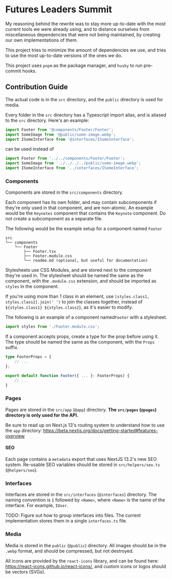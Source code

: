 # Futures Leaders Summit

My reasoning behind the rewrite was to stay more up-to-date with the most
current tools we were already using, and to distance ourselves from
miscellaneous dependencies that were not being maintained, by creating our own
implementations of them.

This project tries to minimize the amount of dependencies we use, and tries to
use the most up-to-date versions of the ones we do.

This project uses `pnpm` as the package manager, and `husky` to run pre-commit
hooks.

## Contribution Guide

The actual code is in the `src` directory, and the `public` directory is used
for media.

Every folder in the `src` directory has a Typescript import alias, and is
aliased to the `src` directory. Here's an example:

```typescript
import Footer from '@components/Footer/Footer';
import SomeImage from '@public/some-image.webp';
import ISomeInterface from '@interfaces/ISomeInterface';
```

can be used instead of

```typescript
import Footer from '../../components/Footer/Footer';
import SomeImage from '../../../../public/some-image.webp';
import ISomeInterface from '../interfaces/ISomeInterface';
```

### Components

Components are stored in the `src/components` directory.

Each component has its own folder, and may contain subcomponents if they're only
used in that component, and are non-atomic. An example would be the `Keynotes`
component that contains the `Keynote` component. Do not create a subcomponent as
a separate file.

The following would be the example setup for a component named `Footer`

```
src
└── components
    └── Footer
        ├── Footer.tsx
        ├── Footer.module.css
        └── readme.md (optional, but useful for documentation)
```

Stylesheets use CSS Modules, and are stored next to the component they're used
in. The stylesheet should be named the same as the component, with the
`.module.css` extension, and should be imported as `styles` in the component.

If you're using more than 1 class in an element, use
`[styles.class1, styles.class2].join(' ')` to join the classes together, instead
of `${styles.class1} ${styles.class2}`, as it's easier to modify.

The following is an example of a component named`Footer` with a stylesheet.

```typescript
import styles from './Footer.module.css';
```

If a component accepts props, create a type for the prop before using it. The
type should be named the same as the component, with the `Props` suffix.

```typescript
type FooterProps = {
	// ...
};

export default function Footer({ ... }: FooterProps) {
	// ...
}
```

### Pages

Pages are stored in the `src/app` (`@app`) directory. **The `src/pages`
(`@pages`) directory is only used for the API.**

Be sure to read up on Next.js 13's routing system to understand how to use the
`app` directory: https://beta.nextjs.org/docs/getting-started#features-overview

#### SEO

Each page contains a `metadata` export that uses NextJS 13.2's new SEO system.
Re-usable SEO variables should be stored in `src/helpers/seo.ts`
(`@helpers/seo`).

### Interfaces

Interfaces are stored in the `src/interfaces` (`@interfaces`) directory. The
naming convention is `I` followed by `<Name>`, where `<Name>` is the name of the
interface. For example, `IUser`.

TODO: Figure out how to group interfaces into files. The current implementation
stores them in a single `interfaces.ts` file.

### Media

Media is stored in the `public` (`@public`) directory. All images should be in
the `.webp` format, and should be compressed, but not destroyed.

All icons are provided by the `react-icons` library, and can be found here:
https://react-icons.github.io/react-icons/, and custom icons or logos should be
vectors (SVGs).
